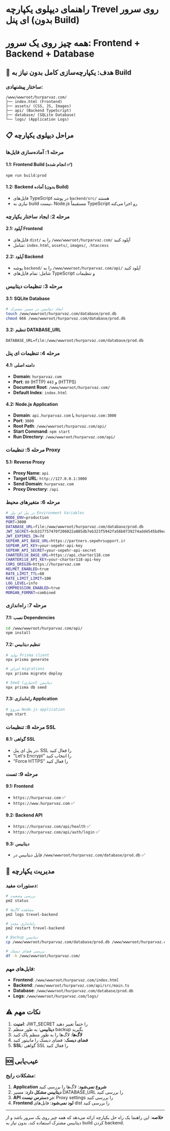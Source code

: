 # راهنمای دیپلوی یکپارچه Trevel روی سرور ای پنل (بدون Build)
# همه چیز روی یک سرور: Frontend + Backend + Database

## 🎯 هدف: یکپارچه‌سازی کامل بدون نیاز به Build

### ساختار پیشنهادی:
```
/www/wwwroot/hurparvaz.com/
├── index.html (Frontend)
├── assets/ (CSS, JS, Images)
├── api/ (Backend TypeScript)
├── database/ (SQLite Database)
└── logs/ (Application Logs)
```

## 📋 مراحل دیپلوی یکپارچه

### مرحله 1: آماده‌سازی فایل‌ها

#### 1.1: Frontend Build (انجام شده ✅)
```bash
npm run build:prod
```

#### 1.2: Backend آماده (بدون Build)
- فایل‌های TypeScript در پوشه `backend/src/` هستند
- نیازی به build نیست، Node.js مستقیماً TypeScript رو اجرا می‌کنه

### مرحله 2: ایجاد ساختار یکپارچه

#### 2.1: آپلود Frontend
- فایل‌های `dist/` را به `/www/wwwroot/hurparvaz.com/` آپلود کنید
- شامل: `index.html`, `assets/`, `images/`, `.htaccess`

#### 2.2: آپلود Backend
- پوشه `backend/` را به `/www/wwwroot/hurparvaz.com/api/` آپلود کنید
- شامل: تمام فایل‌های TypeScript و تنظیمات

### مرحله 3: تنظیمات دیتابیس

#### 3.1: SQLite Database
```bash
# ایجاد دیتابیس در مسیر مشترک
touch /www/wwwroot/hurparvaz.com/database/prod.db
chmod 666 /www/wwwroot/hurparvaz.com/database/prod.db
```

#### 3.2: تنظیم DATABASE_URL
```
DATABASE_URL=file:/www/wwwroot/hurparvaz.com/database/prod.db
```

### مرحله 4: تنظیمات ای پنل

#### 4.1: دامنه اصلی
- **Domain**: `hurparvaz.com`
- **Port**: `80` (HTTP) و `443` (HTTPS)
- **Document Root**: `/www/wwwroot/hurparvaz.com/`
- **Default Index**: `index.html`

#### 4.2: Node.js Application
- **Domain**: `api.hurparvaz.com` یا `hurparvaz.com:3000`
- **Port**: `3000`
- **Root Path**: `/www/wwwroot/hurparvaz.com/api/`
- **Start Command**: `npm start`
- **Run Directory**: `/www/wwwroot/hurparvaz.com/api/`

### مرحله 5: تنظیمات Proxy

#### 5.1: Reverse Proxy
- **Proxy Name**: `api`
- **Target URL**: `http://127.0.0.1:3000`
- **Send Domain**: `hurparvaz.com`
- **Proxy Directory**: `/api`

### مرحله 6: متغیرهای محیط

```bash
# در پنل ای پنل Environment Variables
NODE_ENV=production
PORT=3000
DATABASE_URL=file:/www/wwwroot/hurparvaz.com/database/prod.db
JWT_SECRET=9cb317757470f206022a085db7eb323f5942fa56b0739274add4545bd9ea34466058b773a4ceb2c9d111ac05713350d0a58e1100e0722a12ae1de8a20206301e
JWT_EXPIRES_IN=7d
SEPEHR_API_BASE_URL=https://partners.sepehrsupport.ir
SEPEHR_API_KEY=your-sepehr-api-key
SEPEHR_API_SECRET=your-sepehr-api-secret
CHARTER118_BASE_URL=https://api.charter118.com
CHARTER118_API_KEY=your-charter118-api-key
CORS_ORIGIN=https://hurparvaz.com
HELMET_ENABLED=true
RATE_LIMIT_TTL=60
RATE_LIMIT_LIMIT=100
LOG_LEVEL=info
COMPRESSION_ENABLED=true
MORGAN_FORMAT=combined
```

### مرحله 7: راه‌اندازی

#### 7.1: نصب Dependencies
```bash
cd /www/wwwroot/hurparvaz.com/api/
npm install
```

#### 7.2: تنظیم دیتابیس
```bash
# تولید Prisma client
npx prisma generate

# اجرای migrations
npx prisma migrate deploy

# Seed دیتابیس (اختیاری)
npx prisma db seed
```

#### 7.3: راه‌اندازی Application
```bash
# شروع Node.js application
npm start
```

### مرحله 8: تنظیمات SSL

#### 8.1: گواهی SSL
- در پنل ای پنل، SSL را فعال کنید
- "Let's Encrypt" را انتخاب کنید
- "Force HTTPS" را فعال کنید

### مرحله 9: تست

#### 9.1: Frontend
- `https://hurparvaz.com` ✅
- `https://www.hurparvaz.com` ✅

#### 9.2: Backend API
- `https://hurparvaz.com/api/health` ✅
- `https://hurparvaz.com/api/auth/login` ✅

#### 9.3: دیتابیس
- فایل دیتابیس در `/www/wwwroot/hurparvaz.com/database/prod.db` ✅

## 🔧 مدیریت یکپارچه

### دستورات مفید:
```bash
# بررسی وضعیت
pm2 status

# مشاهده لاگ‌ها
pm2 logs trevel-backend

# راه‌اندازی مجدد
pm2 restart trevel-backend

# Backup دیتابیس
cp /www/wwwroot/hurparvaz.com/database/prod.db /www/wwwroot/hurparvaz.com/database/prod.db.backup.$(date +%Y%m%d_%H%M%S)

# بررسی فضای دیسک
df -h /www/wwwroot/hurparvaz.com/
```

### فایل‌های مهم:
- **Frontend**: `/www/wwwroot/hurparvaz.com/index.html`
- **Backend**: `/www/wwwroot/hurparvaz.com/api/src/main.ts`
- **Database**: `/www/wwwroot/hurparvaz.com/database/prod.db`
- **Logs**: `/www/wwwroot/hurparvaz.com/logs/`

## ⚠️ نکات مهم

1. **امنیت**: JWT_SECRET را حتماً تغییر دهید
2. **دیتابیس**: به طور منظم backup بگیرید
3. **لاگ‌ها**: لاگ‌ها را به طور منظم پاک کنید
4. **فضای دیسک**: فضای دیسک را مانیتور کنید
5. **SSL**: گواهی SSL را فعال کنید

## 🆘 عیب‌یابی

### مشکلات رایج:
1. **Application شروع نمی‌شود**: لاگ‌ها را بررسی کنید
2. **دیتابیس مشکل دارد**: مسیر DATABASE_URL را بررسی کنید
3. **API در دسترس نیست**: Proxy settings را بررسی کنید
4. **Frontend لود نمی‌شود**: فایل‌های dist را بررسی کنید

---

**خلاصه**: این راهنما یک راه حل یکپارچه ارائه می‌دهد که همه چیز روی یک سرور باشد و از دیتابیس مشترک استفاده کند، بدون نیاز به build کردن backend.
